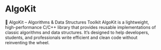# AlgoKit
📌 AlgoKit – Algorithms &amp; Data Structures Toolkit  AlgoKit is a lightweight, high-performance C/C++ library that provides reusable implementations of classic algorithms and data structures. It’s designed to help developers, students, and professionals write efficient and clean code without reinventing the wheel.
